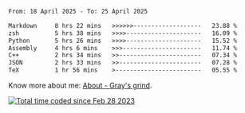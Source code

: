 <!--START_SECTION:waka-->

```txt
From: 18 April 2025 - To: 25 April 2025

Markdown     8 hrs 22 mins   >>>>>>-------------------   23.88 %
zsh          5 hrs 38 mins   >>>>---------------------   16.09 %
Python       5 hrs 26 mins   >>>>---------------------   15.52 %
Assembly     4 hrs 6 mins    >>>----------------------   11.74 %
C++          2 hrs 34 mins   >>-----------------------   07.34 %
JSON         2 hrs 33 mins   >>-----------------------   07.28 %
TeX          1 hr 56 mins    >------------------------   05.55 %
```

<!--END_SECTION:waka-->

<!-- [![grayxu's github stats](https://github-readme-stats.vercel.app/api?username=grayxu&count_private=true&show_icons=true)](https://github.com/grayxu) -->

Know more about me: [About - Gray's grind](https://www.grayxu.cn/).
<p align="left">
  <a href="https://wakatime.com/@c69eb31e-43a1-463f-8968-c3449e386f57"><img src="https://wakatime.com/badge/user/c69eb31e-43a1-463f-8968-c3449e386f57.svg" title="Total time coded since Feb 28 2023" /></a>
</p>

